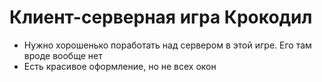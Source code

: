 # Клиент-серверная игра Крокодил
+ Нужно хорошенько поработать над сервером в этой игре. Его там 
вроде вообще нет
+ Есть красивое оформление, но не всех окон



